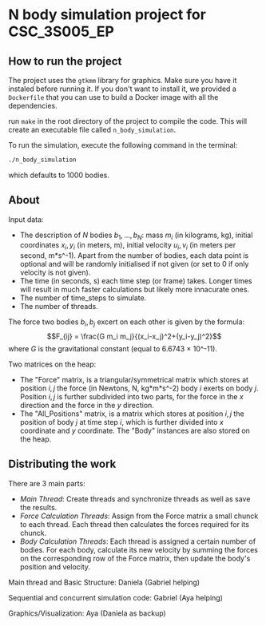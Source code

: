 # N body simulation project for CSC_3S005_EP

## How to run the project

The project uses the `gtkmm` library for graphics. Make sure you have it instaled before running it. If you don't want to install it, we provided a `Dockerfile` that you can use to build a Docker image with all the dependencies.

run
`make`
in the root directory of the project to compile the code. This will create an executable file called `n_body_simulation`.

To run the simulation, execute the following command in the terminal:

```bash
./n_body_simulation
```

which defaults to 1000 bodies.

## About

Input data:

- The description of $N$ bodies $b_1,\ldots,b_N$: mass $m_i$ (in kilograms, kg), initial coordinates $x_i,y_i$ (in meters, m), initial velocity $u_i,v_i$ (in meters per second, m\*s^-1). Apart from the number of bodies, each data point is optional and will be randomly initialised if not given (or set to 0 if only velocity is not given).
- The time (in seconds, s) each time step (or frame) takes. Longer times will result in much faster calculations but likely more innacurate ones.
- The number of time_steps to simulate.
- The number of threads.

The force two bodies $b_i, b_j$ excert on each other is given by the formula:
$$F_{ij} = \frac{G m_i m_j}{(x_i-x_j)^2+(y_i-y_j)^2}$$
where $G$ is the gravitational constant (equal to 6.6743 × 10^-11).

Two matrices on the heap:

- The "Force" matrix, is a triangular/symmetrical matrix which stores at position $i, j$ the force (in Newtons, N, kg\*m\*s^-2) body $i$ exerts on body $j$. Position $i, j$ is further subdivided into two parts, for the force in the $x$ direction and the force in the $y$ direction.
- The "All_Positions" matrix, is a matrix which stores at position $i, j$ the position of body $j$ at time step $i$, which is further divided into $x$ coordinate and $y$ coordinate.
  The "Body" instances are also stored on the heap.

## Distributing the work

There are 3 main parts:

- _Main Thread_: Create threads and synchronize threads as well as save the results.
- _Force Calculation Threads_: Assign from the Force matrix a small chunck to each thread. Each thread then calculates the forces required for its chunck.
- _Body Calculation Threads_: Each thread is assigned a certain number of bodies. For each body, calculate its new velocity by summing the forces on the corresponding row of the Force matrix, then update the body's position and velocity.

Main thread and Basic Structure: Daniela (Gabriel helping)

Sequential and concurrent simulation code: Gabriel (Aya helping)

Graphics/Visualization: Aya (Daniela as backup)
